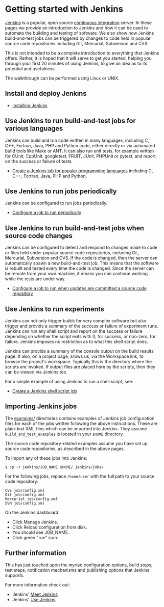 Getting started with Jenkins
============================

[Jenkins](http://jenkins-ci.org) is a popular, open source [continuous integration](http://en.wikipedia.org/wiki/Continuous_Integration) server. In these pages we provide an introduction to Jenkins and how it can be used to automate the building and testing of software. We also show how Jenkins build-and-test jobs can be triggered by changes to code held in popular source code repositories including Git, Mercurial, Subversion and CVS.

This is not intended to be a complete introduction to everything that Jenkins offers. Rather, it is hoped that it will serve to get you started, helping you through your first 20 minutes of using Jenkins, to give an idea as to its potential and usefulness.

The walkthrough can be performed using Linux or UNIX.

Install and deploy Jenkins
--------------------------

* [Installing Jenkins](./Install.md)

Use Jenkins to run build-and-test jobs for various languages
------------------------------------------------------------

Jenkins can build and run code written in many languages, including C, C++, Fortran, Java, PHP and Python code, either directly or via automated build tools like Make or ANT. It can also run unit tests, for example written for CUnit, CppUnit, googletest, FRUIT, JUnit, PHPUnit or pytest, and report on the success or failure of tests.

* [Create a Jenkins job for popular programming languages](./Languages.md) including C, C++, Fortran, Java, PHP and Python.

Use Jenkins to run jobs periodically
------------------------------------

Jenkins can be configured to run jobs periodically.

* [Configure a job to run periodically](./Periodic.md)

Use Jenkins to run build-and-test jobs when source code changes
---------------------------------------------------------------

Jenkins can be configured to detect and respond to changes made to code or files held under popular source code repositories, including Git, Mercurial, Subversion and CVS. If the code is changed, then the server can automatically spawn a new build-and-test job. This means that the software is rebuilt and tested every time the code is changed. Since the server can be remote from your own machine, it means you can continue working while the tests are under way.

* [Configure a job to run when updates are committed a source code repository](./VersionControl.md)

Use Jenkins to run experiments
------------------------------

Jenkins can not only trigger builds for very complex software but also trigger and provide a summary of the success or failure of experiment runs. Jenkins can run any shell script and report on the success or failure depending on whether the script exits with 0, for success, or non-zero, for failure. Jenkins imposes no restriction as to what this shell script does. 

Jenkins can provide a summary of the console output on the build results page. It also, on a project page, allows us, via the Workspace link, to browse the project's workspace. Typically this is the directory where the scripts are invoked. If output files are placed here by the scripts, then they can be viewed via Jenkins too.

For a simple example of using Jenkins to run a shell script, see:

* [Create a Jenkins shell script job](./Shell.md)

Importing Jenkins jobs
----------------------

The [examples/](./examples) directories contains examples of Jenkins job configuration files for each of the jobs written following the above instructions. These are plain-text XML files which can be imported into Jenkins. They assume `build_and_test_examples` is located in your `$HOME` directory.

The source code repository-related examples assume you have set up source code repositories, as described in the above pages.

To import any of these jobs into Jenkins:

```
$ cp -r jenkins/JOB_NAME $HOME/.jenkins/jobs/
```

For the following jobs, replace `/home/user` with the full path to your source code repository:

```
CVS job/config.xml
Git job/config.xml
Mercurial job/config.xml
SVN job/config.xml
```

On the Jenkins dashboard:

* Click Manage Jenkins.
* Click Reload configuration from disk.
* You should see JOB_NAME.
* Click green "run" icon.

Further information
-------------------

This has just touched upon the myriad configuration options, build steps, test steps, notification mechanisms and publishing options that Jenkins supports. 

For more information check out:

* Jenkins' [Meet Jenkins](https://wiki.jenkins-ci.org/display/JENKINS/Meet+Jenkins)
* Jenkins' [Use Jenkins](https://wiki.jenkins-ci.org/display/JENKINS/Use+Jenkins)
